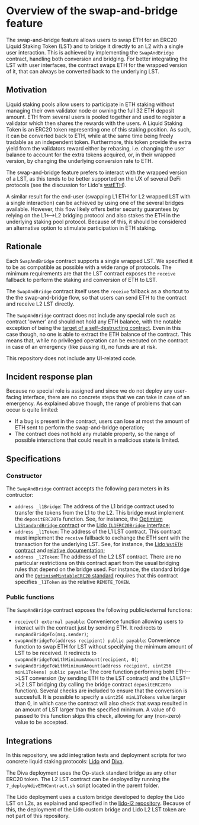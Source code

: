 # Overview of the swap-and-bridge feature

The swap-and-bridge feature allows users to swap ETH for an ERC20 Liquid Staking Token (LST) and to bridge it directly to an L2 with a single user interaction. This is achieved by implementing the `SwapAndBridge` contract, handling both conversion and bridging. For better integrating the LST with user interfaces, the contract swaps ETH for the wrapped version of it, that can always be converted back to the underlying LST.

## Motivation

Liquid staking pools allow users to participate in ETH staking without managing their own validator node or owning the full 32 ETH deposit amount. ETH from several users is pooled together and used to register a validator which then shares the rewards with the users. A Liquid Staking Token is an ERC20 token representing one of this staking position. As such, it can be converted back to ETH, while at the same time being freely tradable as an independent token. Furthermore, this token provide the extra yield from the validators reward either by rebasing, i.e. changing the user balance to account for the extra tokens acquired, or, in their wrapped version, by changing the underlying conversion rate to ETH.

The swap-and-bridge feature prefers to interact with the wrapped version of a LST, as this tends to be better supported on the UX of several DeFi protocols (see the discussion for Lido's [wstETH](https://docs.lido.fi/contracts/wsteth/#why-use-wsteth)).

A similar result for the end-user (swapping L1 ETH for L2 wrapped LST with a single interaction) can be achieved by using one of the several bridges available. However, this flow likely offers better security guarantees by relying on the L1<-->L2 bridging protocol and also stakes the ETH in the underlying staking pool protocol. Because of this, it should be considered an alternative option to stimulate participation in ETH staking.

## Rationale

Each `SwapAndBridge` contract supports a single wrapped LST. We specified it to be as compatible as possible with a wide range of protocols. The minimum requirements are that the LST contract exposes the `receive` fallback to perform the staking and conversion of ETH to LST.

The `SwapAndBridge` contract itself uses the `receive` fallback as a shortcut to the the swap-and-bridge flow, so that users can send ETH to the contract and receive L2 LST directly.

The `SwapAndBridge` contract does not include any special role such as contract 'owner' and should not hold any ETH balance, with the notable exception of being the [target of a self-destructing contract](https://solidity-by-example.org/hacks/self-destruct/). Even in this case though, no one is able to extract the ETH balance of the contract. This means that, while no privileged operation can be executed on the contract in case of an emergency (like pausing it), no funds are at risk.

This repository does not include any UI-related code.

## Incident response plan

Because no special role is assigned and since we do not deploy any user-facing interface, there are no concrete steps that we can take in case of an emergency. As explained above though, the range of problems that can occur is quite limited:

- If a bug is present in the contract, users can lose at most the amount of ETH sent to perform the swap-and-bridge operation;
- The contract does not hold any mutable property, so the range of possible interactions that could result in a malicious state is limited.

## Specifications

### Constructor

The `SwapAndBridge` contract accepts the following parameters in its contructor:

- `address _l1Bridge`: The address of the L1 bridge contract used to transfer the tokens from the L1 to the L2. This bridge must implement the `depositERC20To` function. See, for instance, the [Optimism `L1StandardBridge` contract](https://github.com/ethereum-optimism/optimism/blob/op-contracts/v1.5.0/packages/contracts-bedrock/src/L1/L1StandardBridge.sol) or the [Lido `IL1ERC20Bridge` interface](https://github.com/lidofinance/lido-l2/blob/main/contracts/optimism/interfaces/IL1ERC20Bridge.sol);
- `address _l1Token`: The address of the L1 LST contract. This contract must implement the `receive` fallback to exchange the ETH sent with the transaction for the underlying LST. See, for instance, the [Lido `WstETH` contract](https://github.com/lidofinance/lido-dao/blob/master/contracts/0.6.12/WstETH.sol#L80) and [relative documentation](https://docs.lido.fi/contracts/wsteth/#staking-shortcut);
- `address _l2Token`: The address of the L2 LST contract. There are no particular restrictions on this contract apart from the usual bridging rules that depend on the bridge used. For instance, the standard bridge and the [`OptimismMintableERC20` standard](https://github.com/ethereum-optimism/optimism/blob/op-contracts/v1.5.0/packages/contracts-bedrock/src/universal/OptimismMintableERC20.sol) requires that this contract specifies `_l1Token` as the relative `REMOTE_TOKEN`.

### Public functions

The `SwapAndBridge` contract exposes the following public/external functions:

- `receive() external payable`: Convenience function allowing users to interact with the contract just by sending ETH. It redirects to `swapAndBridgeTo(msg.sender)`;
- `swapAndBridgeTo(address recipient) public payable`: Convenience function to swap ETH for LST without specifying the minimum amount of LST to be received. It redirects to `swapAndBridgeToWithMinimumAmount(recipient, 0)`;
- `swapAndBridgeToWithMinimumAmount(address recipient, uint256 minL1Tokens) public payable`: The core function performing boht ETH-->LST conversion (by sending ETH to the LST contract) and the L1 LST-->L2 LST bridging (by calling the bridge contract `depositERC20To` function). Several checks are included to ensure that the conversion is succesfull. It is possible to specify a `uint256 minL1Tokens` value larger than 0, in which case the contract will also check that swap resulted in an amount of LST larger than the specified minimum. A value of 0 passed to this function skips this check, allowing for any (non-zero) value to be accepted.

## Integrations

In this repository, we add integration tests and deployment scripts for two concrete liquid staking protocols: [Lido](https://lido.fi/) and [Diva](https://divastaking.com/).

The Diva deployment uses the Op-stack standard bridge as any other ERC20 token. The L2 LST contract can be deployed by running the `7_deployWdivETHContract.sh` script located in the parent folder.

The Lido deployment uses a custom bridge developed to deploy the Lido LST on L2s, as explained and specified in the [lido-l2 repository](https://github.com/lidofinance/lido-l2/tree/main). Because of this, the deployment of the Lido custom bridge and Lido L2 LST token are not part of this repository.
